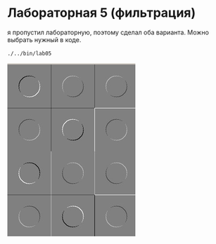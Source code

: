 # Лабораторная 5 (фильтрация)

я пропустил лабораторную, поэтому сделал оба варианта. Можно выбрать нужный в коде.

```bash
./../bin/lab05
```

![1 example Image](examples/1.jpg)